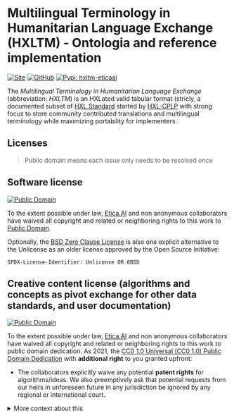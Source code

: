 # Multilingual Terminology in Humanitarian Language Exchange (HXLTM) - Ontologia and reference implementation
[![Site](https://img.shields.io/badge/Site-hxltm.etica.ai-blue[Site] "Site")](https://hxltm.etica.ai/)
[![GitHub](https://img.shields.io/badge/GitHub-EticaAI%2Fhxltm-lightgrey?logo=github&style=social[EticaAI/hxltm] "GitHub")](https://github.com/EticaAI/hxltm)
[![Pypi: hxltm-eticaai](https://img.shields.io/badge/python%20pypi-hxltm--eticaai-brightgreen[Python] 
 "Pypi: hxltm-eticaai")](https://pypi.org/project/hxltm-eticaai/)

The _Multilingual Terminology in Humanitarian Language Exchange_
(abbreviation: _HXLTM_) is an HXLated valid tabular format (stricly, a
documented subset of [HXL Standard](https://hxlstandard.org/[HXL]) started by
[HXL-CPLP](https://github.com/HXL-CPLP) with strong focus to store community
contributed translations and multilingual terminology while maximizing
portability for implementers.

<!--
---

Quickstart

- <https://hxltm.etica.ai/>

```bash
pip install hxltm-eticaai
```

---

(like via use of `+hxltmcli+` to export to
Excel, +++<abbr title="XML Localization Interchange File Format">XLIFF</abbr>+++,
+++<abbr title="Translation Memory eXchange">TMX</abbr>+++,
+++<abbr title="TermBase eXchange">TBX</abbr>+++,
+++<abbr title="Universal Terminology eXchange">UTX</abbr>+++, JSON, CSV,
link:archivum/[and more!]



**[monorepo split not finished] See https://github.com/EticaAI/HXL-Data-Science-file-formats/issues/25**

- <https://hxltm.etica.ai/>

```bash
pip install hxltm-eticaai
```
-->

<!--

> TODO:
> - https://github.com/ymyzk/tox-gh-actions
> - re-add UNLICENSE
> - re-add dedicated tests with tox
> - documentation with one of the following:
>   - https://docs.antora.org/ / https://antora.org/
>   - https://github.com/manoelcampos/asciidoctor-ghpages-action
> - documentation that could be localized?
>   - https://github.com/OpenRefine/OpenRefine/issues/2273#issuecomment-574415046

- https://hxltm.etica.ai
- https://eticaai.github.io/hxltm/

-->

## Licenses

> Public domain means each issue only needs to be resolved once

## Software license

[![Public Domain](https://i.creativecommons.org/p/zero/1.0/88x31.png)](UNLICENSE)

To the extent possible under law, [Etica.AI](https://github.com/EticaAI)
and non anonymous collaborators have waived all copyright and related or
neighboring rights to this work to [Public Domain](UNLICENSE).

Optionally, the [BSD Zero Clause License](https://spdx.org/licenses/0BSD.html)
is also one explicit alternative to the Unlicense as an older license approved
by the Open Source Initiative:

`SPDX-License-Identifier: Unlicense OR 0BSD`

## Creative content license (algorithms and concepts as pivot exchange for other data standards, and user documentation)

[![Public Domain](https://i.creativecommons.org/p/zero/1.0/88x31.png)](UNLICENSE)

To the extent possible under law, [Etica.AI](https://github.com/EticaAI)
and non anonymous collaborators have waived all copyright and related or
neighboring rights to this work to public domain dedication. As 2021, the
[CC0 1.0 Universal (CC0 1.0) Public Domain Dedication](https://creativecommons.org/publicdomain/zero/1.0/)
with **additional right** to you granted upfront:

- The collaborators explicitly waive any potential **patent rights** for
  algorithms/ideas. We also preemptively ask that potential requests from our
  heirs in unforeseen future in any jurisdiction be ignored by any regional or
  international court.

<details>
<summary>More context about this</summary>

This different license for creative content is mostly for lawyers who would
complain about use of Unlicense for creative content. More context (from the
point of open source) on waiving patent rigths explicitly (since no better license for
creative content do exist) is here: <https://opensource.org/faq#cc-zero>.

There is no interest by ourselves to do _patent troll_ (for monetary gain)
or allow abuse copyrights (to enforce companies, organizations, o
governments) even if:

- we directly strongly disagree
- some entity try to use us as proxy to enforce us some sort of boycott to any
  other entity.

Note that data exchange on humanitarian context, even outside global-like
war-time, already is quite complex and the need of accurate linguistic content
conversion still even more critical to not have know errors. While the idea of
stories behind cases like the "_黙殺_" ("_mokusatsu_") are disputable, the
modern tooling to deal with multilingual terminology (including used to
create dictionaries) is prone to human error.

</details>

<!--
  ## Licenses for trademarks, terms, etc
  ### Comments
-->